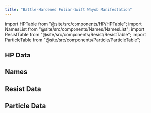 ```yaml
---
title: "Battle-Hardened Foliar-Swift Wayob Manifestation"
---
```


import HPTable from "@site/src/components/HP/HPTable";
import NamesList from "@site/src/components/Names/NamesList";
import ResistTable from "@site/src/components/Resist/ResistTable";
import ParticleTable from "@site/src/components/Particle/ParticleTable";

## HP Data

<HPTable item_key="battlehardenedfoliarswiftwayobmanifestation" data_src="enemy" />

## Names

<NamesList item_key="battlehardenedfoliarswiftwayobmanifestation" data_src="enemy" />

## Resist Data

<ResistTable item_key="battlehardenedfoliarswiftwayobmanifestation" data_src="enemy" />

## Particle Data

<ParticleTable item_key="battlehardenedfoliarswiftwayobmanifestation" data_src="enemy" />